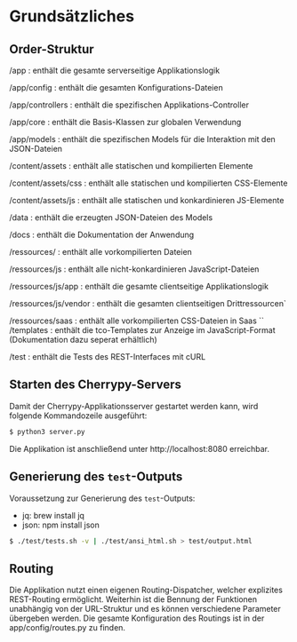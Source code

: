 # Grundsätzliches

## Order-Struktur
/app
: enthält die gesamte serverseitige Applikationslogik

/app/config
: enthält die gesamten Konfigurations-Dateien

/app/controllers 
: enthält die spezifischen Applikations-Controller

/app/core
: enthält die Basis-Klassen zur globalen Verwendung

/app/models 
: enthält die spezifischen Models für die Interaktion mit den JSON-Dateien

/content/assets
: enthält alle statischen und kompilierten Elemente

/content/assets/css
: enthält alle statischen und kompilierten CSS-Elemente

/content/assets/js
: enthält alle statischen und konkardinieren JS-Elemente

/data
: enthält die erzeugten JSON-Dateien des Models

/docs
: enthält die Dokumentation der Anwendung

/ressources/
: enthält alle vorkompilierten Dateien

/ressources/js
: enthält alle nicht-konkardinieren JavaScript-Dateien 

/ressources/js/app
: enthält die gesamte clientseitige Applikationslogik

/ressources/js/vendor
: enthält die gesamten clientseitigen Drittressourcen`

/ressources/saas
: enthält alle vorkompilierten CSS-Dateien in Saas
``
/templates
: enthält die tco-Templates zur Anzeige im JavaScript-Format (Dokumentation dazu seperat erhältlich)

/test
: enthält die Tests des REST-Interfaces mit cURL


## Starten des Cherrypy-Servers
Damit der Cherrypy-Applikationsserver gestartet werden kann, wird folgende Kommandozeile ausgeführt:
```bash
$ python3 server.py
```
Die Applikation ist anschließend unter http://localhost:8080 erreichbar.

## Generierung des `test`-Outputs
Voraussetzung zur Generierung des `test`-Outputs:

- jq: brew install jq
- json: npm install json

```bash
$ ./test/tests.sh -v | ./test/ansi_html.sh > test/output.html
```

## Routing
Die Applikation nutzt einen eigenen Routing-Dispatcher, welcher explizites REST-Routing ermöglicht.
Weiterhin ist die Bennung der Funktionen unabhängig von der URL-Struktur und es können verschiedene Parameter 
übergeben werden. Die gesamte Konfiguration des Routings ist in der app/config/routes.py zu finden.